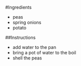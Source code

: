 #Ingredients
- peas 
- spring onions 
- potato 

##Instructions
- add water to the pan  
- bring a pot of water to the boil 
- shell the peas 
